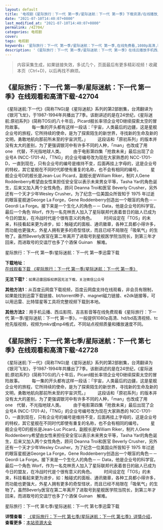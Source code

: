 ```yaml
---
layout: default
title: '电视剧《星际旅行：下一代 第一季/星际迷航：下一代 第一季》下载资源/在线播放/视频地址/1080p/高清/蓝光'
date: "2021-07-10T14:40:07+0800"
last_modified_at: "2021-07-10T14:40:07+0800"
permalink: /42704/
categories: 电视剧
cover:
tags: 电视剧
keywords: '星际旅行：下一代 第一季/星际迷航：下一代 第一季,在线免费看,1080p高清,bt种子,torrent,百度云盘,magnet,磁力链,迅雷下载资源'
description: '《星际旅行：下一代 第一季/星际迷航：下一代 第一季》在线云播放手机西瓜影院吉吉影音免费看，1080p高清bd/hd未删减完整版和tc抢先枪版，mkv/mp4格式，附带bt/torrent种子、magnet/磁力链、百度云盘、网盘资源迅雷下载链接'
---
```


>内容采集生成，如果链接失效，多试几个，页面最后有更多精彩视频！收藏本页（Ctrl+D)，以后再找不麻烦。


## 《星际旅行：下一代 第一季/星际迷航：下一代 第一季》在线观看和高清下载-42704

《星际迷航:下一代》(简称TNG)是《星际迷航》系列的第2部剧集，台湾翻译为《银河飞龙》，于1987-1994年共播出了7季。该剧讲述的是在24世纪，《星际迷航:原初系列》(简称TOS)的八十年后，Picard舰长率领企业号D继续探索太空的冒险故事。&nbsp;　　每一集的开头都有这样一段话：「宇宙，人类最后的边疆，这是星舰企业号的旅程，它所持续的使命，是为了探索陌生的新世界，寻找新的生命及新的文明，勇敢地航向那前所未至的宇宙洪荒。」&nbsp;　　这段话和「原初系列」的版本并没有太大的差别，为了更强调银河中有许多不同的人种，「man」也改成了用　one　代替，不光指地球人类。&nbsp;　　由于电影第四集「抢救未来」最后出现了企业号A (NCC-1701-A)，「TNG」的企业号编号改为现在大家熟悉的 NCC-1701-D，一直到现在，只有企业号的编号是维持不变，后面再挂上字母的，这是企业号的特权，其它星舰在不同时代即使有重复的名称，也不会有相同的编号。&nbsp;　　星舰企业号D的舰长是Jean-Luc Picard，副舰长是William Riker，制片人Gene Roddenberry希望由女性来担任安全官以表示未来男女平等，Tasha Yar的角色诞生，后来又加入两个女性角色，顾问 Deanna Troi和医官 Beverly Crusher，另外还有一个天才少年Wesley Crusher。为了纪念一位美国众所皆知于 1975 年过逝的眼盲星舰迷George La Forge，Gene Roddenberry创造出一个眼盲的角色－－ Geordi La Forge。接下来是一个生化人的角色－－ Data，他是企业号的科学官。 最后一个角色 Worf，作为一名克林贡人加入了星际联邦代表着昔日的敌人已成为今日的盟友，在冷战时代是个很有意义的角色。&nbsp;　　时间设定在「TOS」的未来，科技看起来更为进步，如：触碰式的面板、通讯徽章，各种工具都小得许多，而功能也更强大，外星人拥有更多的奇型怪状，而且已经不局限在「吸氧气」的生物了。虽然Beverly医官在第二年离开了进取号到星舰医学院当院长，到第三年才回来，而进取号的交谊厅也多了个酒保 Guinan　解难。</div>


星际旅行：下一代 第一季/星际迷航：下一代 第一季迅雷下载

**下载地址**： [在线观看下载 《星际旅行：下一代 第一季/星际迷航：下一代 第一季》](https://www.993dy.com//vod-detail-id-9320.html) 


**无法下载?**：`如果迅雷因版权原因无法下载，关注微信公众号 `

**其他方法1**：从百度云网盘下载视频，百度云网盘支持在线观看，非会员有限制，如果能找到迅雷下载链接、bt/torrent种子、magnet磁力链接、e2dk链接等，可以用迅雷、比特彗星等工具将完整视频下载到本地。

**其他方法2**：用手机云播、西瓜影院、吉吉影音等在线免费观看《星际旅行：下一代 第一季/星际迷航：下一代 第一季》，一般提供1080p高清、hd/bd高清视频、tc抢先版视频，视频为mkv或mp4格式，不同站点视频质量和播放速度不同。


## 《星际旅行：下一代 第七季/星际迷航：下一代 第七季》在线观看和高清下载-42728

《星际迷航:下一代》(简称TNG)是《星际迷航》系列的第2部剧集，台湾翻译为《银河飞龙》，于1987-1994年共播出了7季。该剧讲述的是在24世纪，《星际迷航:原初系列》(简称TOS)的八十年后，Picard舰长率领企业号D继续探索太空的冒险故事。&nbsp;　　每一集的开头都有这样一段话：「宇宙，人类最后的边疆，这是星舰企业号的旅程，它所持续的使命，是为了探索陌生的新世界，寻找新的生命及新的文明，勇敢地航向那前所未至的宇宙洪荒。」&nbsp;　　这段话和「原初系列」的版本并没有太大的差别，为了更强调银河中有许多不同的人种，「man」也改成了用　one　代替，不光指地球人类。&nbsp;　　由于电影第四集「抢救未来」最后出现了企业号A (NCC-1701-A)，「TNG」的企业号编号改为现在大家熟悉的 NCC-1701-D，一直到现在，只有企业号的编号是维持不变，后面再挂上字母的，这是企业号的特权，其它星舰在不同时代即使有重复的名称，也不会有相同的编号。&nbsp;　　星舰企业号D的舰长是Jean-Luc Picard，副舰长是William Riker，制片人Gene Roddenberry希望由女性来担任安全官以表示未来男女平等，Tasha Yar的角色诞生，后来又加入两个女性角色，顾问 Deanna Troi和医官 Beverly Crusher，另外还有一个天才少年Wesley Crusher。为了纪念一位美国众所皆知于 1975 年过逝的眼盲星舰迷George La Forge，Gene Roddenberry创造出一个眼盲的角色－－ Geordi La Forge。接下来是一个生化人的角色－－ Data，他是企业号的科学官。 最后一个角色 Worf，作为一名克林贡人加入了星际联邦代表着昔日的敌人已成为今日的盟友，在冷战时代是个很有意义的角色。&nbsp;　　时间设定在「TOS」的未来，科技看起来更为进步，如：触碰式的面板、通讯徽章，各种工具都小得许多，而功能也更强大，外星人拥有更多的奇型怪状，而且已经不局限在「吸氧气」的生物了。虽然Beverly医官在第二年离开了进取号到星舰医学院当院长，到第三年才回来，而进取号的交谊厅也多了个酒保 Guinan　解难。</div>


星际旅行：下一代 第七季/星际迷航：下一代 第七季迅雷下载

**详情查看**： [《星际旅行：下一代 第七季/星际迷航：下一代 第七季》详情介绍](/movie/42728/)， **查看更多**：[本站资源大全](/movie/t/all/)

